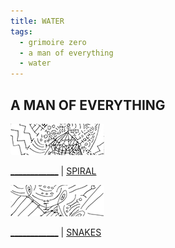 ```yaml
---
title: WATER
tags:
  - grimoire zero
  - a man of everything
  - water
---
```

## A MAN OF EVERYTHING

[![spiral](spiral-t.png)](spiral.png)

[____________](______________) | [SPIRAL](spiral.png)

[![snakes](snakes-t.png)](snakes.png)

[____________](______________) | [SNAKES](snakes.png)
